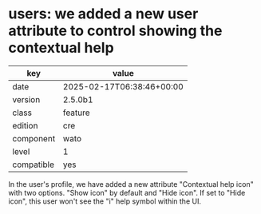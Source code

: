 [//]: # (werk v2)
# users: we added a new user attribute to control showing the contextual help

key        | value
---------- | ---
date       | 2025-02-17T06:38:46+00:00
version    | 2.5.0b1
class      | feature
edition    | cre
component  | wato
level      | 1
compatible | yes

In the user's profile, we have added a new attribute
"Contextual help icon" with two options.  "Show icon"
by default and "Hide icon". If set to "Hide icon",
this user won't see the "i" help symbol within the UI.
